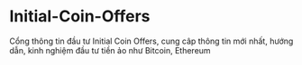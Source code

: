 # Initial-Coin-Offers
Cổng thông tin đầu tư Initial Coin Offers, cung câp thông tin mới nhất, hướng dẫn, kinh nghiệm đầu tư tiền ảo như Bitcoin, Ethereum
